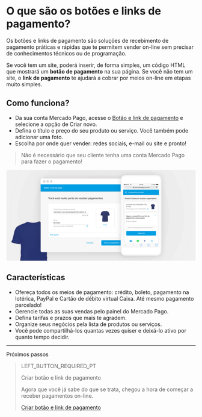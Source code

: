 # O que são os botões e links de pagamento?

Os botões e links de pagamento são soluções de recebimento de pagamento práticas e rápidas que te permitem vender on-line sem precisar de conhecimentos técnicos ou de programação.

Se você tem um site, poderá inserir, de forma simples, um código HTML que mostrará um **botão de pagamento** na sua página.
Se você não tem um site, o **link de pagamento** te ajudará a cobrar por meios on-line em etapas muito simples.

## Como funciona?
 - Da sua conta Mercado Pago, acesse o [Botão e link de pagamento](https://www.mercadopago[FAKER][URL][DOMAIN]/tools/list) e selecione a opção de Criar novo.
 - Defina o título e preço do seu produto ou serviço. Você também pode adicionar uma foto. 
 - Escolha por onde quer vender: redes sociais, e-mail ou site e pronto! 

> Não é necessário que seu cliente tenha uma conta Mercado Pago para fazer o pagamento!

![Como funciona](/images/button/byl_criar_compartilhar.png)

## Características
 - Ofereça todos os meios de pagamento: crédito, boleto, pagamento na lotérica, PayPal e Cartão de débito virtual Caixa. Até mesmo pagamento parcelado!
 - Gerencie todas as suas vendas pelo painel do Mercado Pago.
 - Defina tarifas e prazos que mais te agradem.
 - Organize seus negócios pela lista de produtos ou serviços.
 - Você pode compartilhá-los quantas vezes quiser e deixá-lo ativo por quanto tempo decidir.

---
Próximos passos
> LEFT_BUTTON_REQUIRED_PT
>
> Criar botão e link de pagamento
>
> Agora que você já sabe do que se trata, chegou a hora de começar a receber pagamentos on-line.
>
> [Criar botão e link de pagamento](https://www.mercadopago[FAKER][URL][DOMAIN]/developers/pt/guides/payments/button/create-button/)